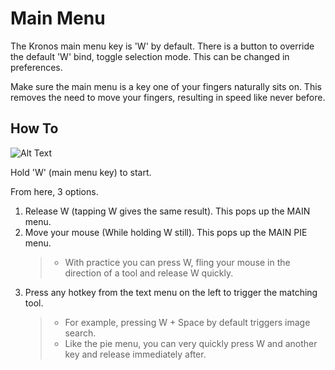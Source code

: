 # Main Menu

The Kronos main menu key is 'W' by default. There is a button to override the default 'W' bind, toggle selection mode.
This can be changed in preferences.

Make sure the main menu is a key one of your fingers naturally sits on. This removes the need to move your fingers,
resulting in speed like never before.

## How To

![Alt Text](../gifs/MenuGuide.gif)

Hold 'W' (main menu key) to start.

From here, 3 options.

1. Release W (tapping W gives the same result). This pops up the MAIN menu.
&NewLine;  
&NewLine;
2. Move your mouse (While holding W still). This pops up the MAIN PIE menu.
   > - With practice you can press W, fling your mouse in the direction of a tool and release W quickly.
&NewLine;  
&NewLine;
3. Press any hotkey from the text menu on the left to trigger the matching tool.
   > - For example, pressing W + Space by default triggers image search.
&NewLine;  
&NewLine;
   > - Like the pie menu, you can very quickly press W and another key and release immediately after.
